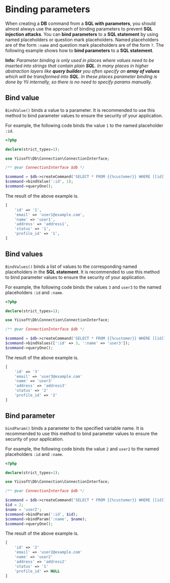 # Binding parameters

When creating a **DB** command from a **SQL with parameters**, you should almost always use the approach of binding parameters to prevent **SQL injection attacks**. You can **bind parameters** to a **SQL statement** by using named placeholders or question mark placeholders. Named placeholders are of the form `:name` and question mark placeholders are of the form `?`. The following example shows how to **bind parameters** to a **SQL statement**.

**Info:** *Parameter binding is only used in places where values need to be inserted into strings that contain plain **SQL**. In many places in higher abstraction layers like **query builder** you often specify an **array of values** which will be transformed into **SQL**. In these places parameter binding is done by Yii internally, so there is no need to specify params manually.*

## Bind value

`BindValue()` binds a value to a parameter. It is recommended to use this method to bind parameter values to ensure the security of your application.

For example, the following code binds the value `1` to the named placeholder `:id`.

```php
<?php

declare(strict_types=1);

use Yiisoft\Db\Connection\ConnectionInterface;

/** @var ConnectionInterface $db */

$command = $db->createCommand('SELECT * FROM {{%customer}} WHERE [[id]] = :id');
$command->bindValue(':id', 1);
$command->queryOne();
```

The result of the above example is.

```php
[
    'id' => '1',
    'email' => 'user1@example.com',
    'name' => 'user1',
    'address' => 'address1',
    'status' => '1',
    'profile_id' => '1',
]
```

## Bind values

`BindValues()` binds a list of values to the corresponding named placeholders in the **SQL statement**. It is recommended to use this method to bind parameter values to ensure the security of your application.

For example, the following code binds the values `3` and `user3` to the named placeholders `:id` and `:name`.

```php
<?php

declare(strict_types=1);

use Yiisoft\Db\Connection\ConnectionInterface;

/** @var ConnectionInterface $db */

$command = $db->createCommand('SELECT * FROM {{%customer}} WHERE [[id]] = :id AND [[name]] = :name');
$command->bindValues([':id' => 3, ':name' => 'user3']);
$command->queryOne();
```

The result of the above example is.

```php
[
    'id' => '3'
    'email' => 'user3@example.com'
    'name' => 'user3'
    'address' => 'address3'
    'status' => '2'
    'profile_id' => '2'
]
```

## Bind parameter

`bindParam()` binds a parameter to the specified variable name. It is recommended to use this method to bind parameter values to ensure the security of your application.

For example, the following code binds the value `2` and `user2` to the named placeholders `:id` and `:name`.

```php
<?php

declare(strict_types=1);

use Yiisoft\Db\Connection\ConnectionInterface;

/** @var ConnectionInterface $db */

$command = $db->createCommand('SELECT * FROM {{%customer}} WHERE [[id]] = :id AND [[name]] = :name');
$id = 2;
$name = 'user2';
$command->bindParam(':id', $id);
$command->bindParam(':name', $name);
$command->queryOne();
```

The result of the above example is.

```php
[
    'id' => '2'
    'email' => 'user2@example.com'
    'name' => 'user2'
    'address' => 'address2'
    'status' => '1'
    'profile_id' => NULL
]
```
